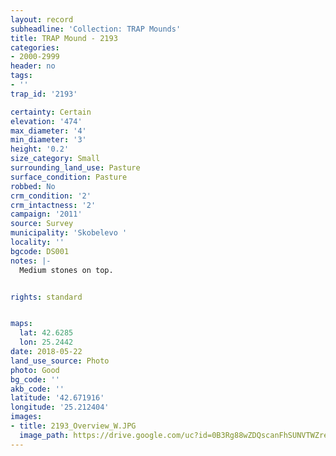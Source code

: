 ```yaml
---
layout: record
subheadline: 'Collection: TRAP Mounds'
title: TRAP Mound - 2193
categories:
- 2000-2999
header: no
tags:
- ''
trap_id: '2193'

certainty: Certain
elevation: '474'
max_diameter: '4'
min_diameter: '3'
height: '0.2'
size_category: Small
surrounding_land_use: Pasture
surface_condition: Pasture
robbed: No
crm_condition: '2'
crm_intactness: '2'
campaign: '2011'
source: Survey
municipality: 'Skobelevo '
locality: ''
bgcode: DS001
notes: |-
  Medium stones on top.


rights: standard


maps:
  lat: 42.6285
  lon: 25.2442
date: 2018-05-22
land_use_source: Photo
photo: Good
bg_code: ''
akb_code: ''
latitude: '42.671916'
longitude: '25.212404'
images:
- title: 2193_Overview_W.JPG
  image_path: https://drive.google.com/uc?id=0B3Rg88wZDQscanFhSUNVTWZreW8
---
```

